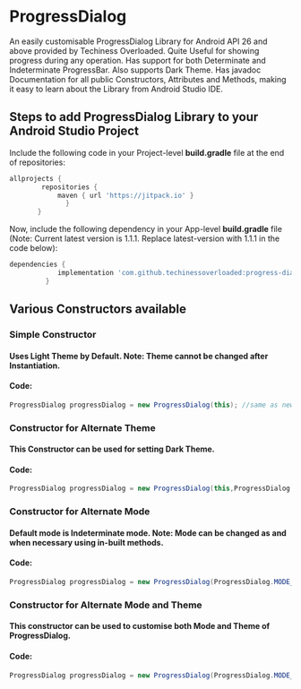 # ProgressDialog
An easily customisable ProgressDialog Library for Android API 26 and above provided by Techiness Overloaded. Quite Useful for showing progress during any operation. Has support for both Determinate and Indeterminate ProgressBar. Also supports Dark Theme. Has javadoc Documentation for all public Constructors, Attributes and Methods, making it easy to learn about the Library from Android Studio IDE.

## Steps to add ProgressDialog Library to your Android Studio Project
Include the following code in your Project-level **build.gradle** file at the end of repositories:
```groovy
allprojects {
		repositories {
			maven { url 'https://jitpack.io' }
		      }
	   }
```

Now, include the following dependency in your App-level **build.gradle** file (Note: Current latest version is 1.1.1. Replace latest-version with 1.1.1 in the code below):
```groovy
dependencies {
	        implementation 'com.github.techinessoverloaded:progress-dialog:latest-version'
	     }
```
## Various Constructors available

### Simple Constructor 
#### Uses Light Theme by Default. Note: Theme cannot be changed after Instantiation.
#### Code:
```java
ProgressDialog progressDialog = new ProgressDialog(this); //same as new ProgressDialog(this,ProgressDialog.THEME_LIGHT);
```
### Constructor for Alternate Theme 
#### This Constructor can be used for setting Dark Theme.
#### Code:
```java
ProgressDialog progressDialog = new ProgressDialog(this,ProgressDialog.THEME_DARK);
```
### Constructor for Alternate Mode 
#### Default mode is Indeterminate mode. Note: Mode can be changed as and when necessary using in-built methods.
#### Code:
```java
ProgressDialog progressDialog = new ProgressDialog(ProgressDialog.MODE_DETERMINATE,this); // for initialising with Determinate mode
```
### Constructor for Alternate Mode and Theme
#### This constructor can be used to customise both Mode and Theme of ProgressDialog.
#### Code:
```java
ProgressDialog progressDialog = new ProgressDialog(ProgressDialog.MODE_DETERMINATE,this,ProgressDialog.THEME_DARK); 
```

